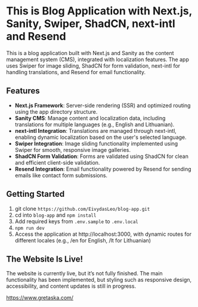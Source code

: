 # This is Blog Application with Next.js, Sanity, Swiper, ShadCN, next-intl and Resend

This is a blog application built with Next.js and Sanity as the content management system (CMS), integrated with localization features. The app uses Swiper for image sliding, ShadCN for form validation, next-intl for handling translations, and Resend for email functionality.

## Features

- **Next.js Framework**: Server-side rendering (SSR) and optimized routing using the app directory structure.
- **Sanity CMS**: Manage content and localization data, including translations for multiple languages (e.g., English and Lithuanian).
- **next-intl Integration**: Translations are managed through next-intl, enabling dynamic localization based on the user's selected language.
- **Swiper Integration**: Image sliding functionality implemented using Swiper for smooth, responsive image galleries.
- **ShadCN Form Validation**: Forms are validated using ShadCN for clean and efficient client-side validation.
- **Resend Integration**: Email functionality powered by Resend for sending emails like contact form submissions.

## Getting Started

1. git clone `https://github.com/EivydasLeo/blog-app.git`
2. cd into `blog-app` and `npm install`
3. Add required keys from `.env.sample` to `.env.local`
4. `npm run dev`
5. Access the application at http://localhost:3000, with dynamic routes for different locales (e.g., /en for English, /lt for Lithuanian)

## The Website Is Live!

The website is currently live, but it’s not fully finished. The main functionality has been implemented, but styling such as responsive design, accessibility, and content updates is still in progress.

https://www.gretaska.com/
